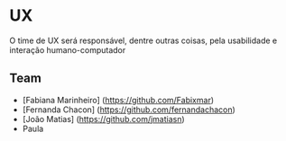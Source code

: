 # UX

O time de UX será responsável, dentre outras coisas, pela usabilidade e interação humano-computador

## Team
- [Fabiana Marinheiro] (https://github.com/Fabixmar)
- [Fernanda Chacon] (https://github.com/fernandachacon)
- [João Matias] (https://github.com/jmatiasn)
- Paula
